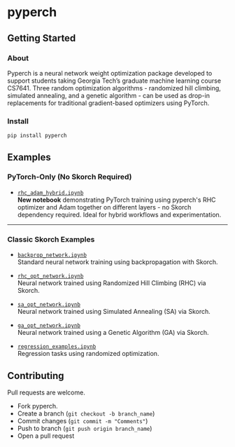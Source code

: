 
# pyperch

## Getting Started

### About
Pyperch is a neural network weight optimization package developed to support students taking Georgia Tech’s graduate machine learning course CS7641. 
Three random optimization algorithms - randomized hill climbing, simulated annealing, and a genetic algorithm - can be used as drop-in replacements for traditional gradient-based optimizers using PyTorch.
### Install

```
pip install pyperch
```
## Examples

### PyTorch-Only (No Skorch Required)

- [`rhc_adam_hybrid.ipynb`](notebooks/hybrid_rhc_network.ipynb)  
  **New notebook** demonstrating PyTorch training using pyperch's RHC optimizer and Adam together on different layers - no Skorch dependency required. Ideal for hybrid workflows and experimentation.
  
---

### Classic Skorch Examples

- [`backprop_network.ipynb`](notebooks/backprop_network.ipynb)  
  Standard neural network training using backpropagation with Skorch.

- [`rhc_opt_network.ipynb`](notebooks/rhc_opt_network.ipynb)  
  Neural network trained using Randomized Hill Climbing (RHC) via Skorch.

- [`sa_opt_network.ipynb`](notebooks/sa_opt_network.ipynb)  
  Neural network trained using Simulated Annealing (SA) via Skorch.

- [`ga_opt_network.ipynb`](notebooks/ga_opt_network.ipynb)  
  Neural network trained using a Genetic Algorithm (GA) via Skorch.

- [`regression_examples.ipynb`](notebooks/regression_examples.ipynb)  
  Regression tasks using randomized optimization.


## Contributing

Pull requests are welcome.  

* Fork pyperch.
* Create a branch (`git checkout -b branch_name`)
* Commit changes (`git commit -m "Comments"`)
* Push to branch (`git push origin branch_name`)
* Open a pull request
